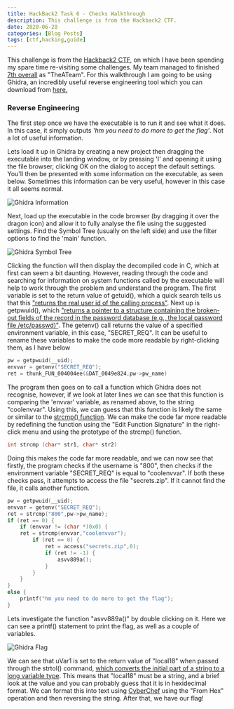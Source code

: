```yaml
---
title: HackBack2 Task 6 - Checks Walkthrough
description: This challenge is from the Hackback2 CTF.
date: 2020-06-28
categories: [Blog Posts]
tags: [ctf,hacking,guide]
---
```

This challenge is from the [Hackback2 CTF](https://tryhackme.com/room/hackback2), on which I have been spending my spare time re-visiting some challenges. My team managed to finished [7th overall](https://pbs.twimg.com/media/EH0Ag4kXYAoIg4i?format=png&name=medium) as "TheATeam". For this walkthrough I am going to be using Ghidra, an incredibly useful reverse engineering tool which you can download from [here.](https://ghidra-sre.org/)

### Reverse Engineering
The first step once we have the executable is to run it and see what it does. In this case, it simply outputs _'hm you need to do more to get the flag'_. Not a lot of useful information.

Lets load it up in Ghidra by creating a new project then dragging the executable into the landing window, or by pressing 'I' and opening it using the file browser, clicking OK on the dialog to accept the default settings. You'll then be presented with some information on the executable, as seen below. Sometimes this information can be very useful, however in this case it all seems normal.

![Ghidra Information]({{site.url}}/assets/img/hackback2-task6-ghidra-info.png "Ghidra Info")

Next, load up the executable in the code browser (by dragging it over the dragon icon) and allow it to fully analyse the file using the suggested settings. Find the Symbol Tree (usually on the left side) and use the filter options to find the 'main' function.

![Ghidra Symbol Tree]({{site.url}}/assets/img/hackback2-task6-symbol-tree.png "Ghidra Symbol Tree")

Clicking the function will then display the decompiled code in C, which at first can seem a bit daunting. However, reading through the code and searching for information on system functions called by the executable will help to work through the problem and understand the program. The first variable is set to the return value of getuid(), which a quick search tells us that this ["returns the real user id of the calling process"](https://linux.die.net/man/2/getuid). Next up is getpwuid(), which ["returns a pointer to a structure containing the broken-out fields of the record in the password database (e.g., the local password file /etc/passwd)"](https://www.ibm.com/support/knowledgecenter/en/SSLTBW_2.3.0/com.ibm.zos.v2r3.bpxbd00/rtgtpu.htm). The getenv() call returns the value of a specified environment variable, in this case, "SECRET_REQ". It can be useful to rename these variables to make the code more readable by right-clicking them, as I have below

```c
pw = getpwuid(__uid);
envvar = getenv("SECRET_REQ");
ret = thunk_FUN_004004ee(&DAT_0049e824,pw->pw_name)
```

The program then goes on to call a function which Ghidra does not recognise, however, if we look at later lines we can see that this function is comparing the 'envvar' variable, as renamed above, to the string "coolenvvar". Using this, we can guess that this function is likely the same or similar to the [strcmp() function](https://www.programiz.com/c-programming/library-function/string.h/strcmp). We can make the code far more readable by redefining the function using the "Edit Function Signature" in the right-click menu and using the prototype of the strcmp() function.

```c
int strcmp (char* str1, char* str2)
```

Doing this makes the code far more readable, and we can now see that firstly, the program checks if the username is "800", then checks if the environment variable "SECRET_REQ" is equal to "coolenvvar". If both these checks pass, it attempts to access the file "secrets.zip". If it cannot find the file, it calls another function.

```c
pw = getpwuid(__uid);
envvar = getenv("SECRET_REQ");
ret = strcmp("800",pw->pw_name);
if (ret == 0) {
    if (envvar != (char *)0x0) {
    ret = strcmp(envvar,"coolenvvar");
        if (ret == 0) {
            ret = access("secrets.zip",0);
            if (ret != -1) {
                asvv889a();
            }
        }
    }
}
else {
    printf("hm you need to do more to get the flag");
}
```

Lets investigate the function "asvv889a()" by double clicking on it. Here we can see a printf() statement to print the flag, as well as a couple of variables.

![Ghidra Flag]({{site.url}}/assets/img/hackback2-task6-flag.png "Ghidra Flag")

We can see that uVar1 is set to the return value of "local18" when passed through the strtol() command, [which converts the initial part of a string to a long variable type](https://www.tutorialspoint.com/c_standard_library/c_function_strtol.htm). This means that "local18" must be a string, and a brief look at the value and you can probably guess that it is in hexidecimal format. We can format this into text using [CyberChef](https://gchq.github.io/CyberChef/) using the "From Hex" operation and then reversing the string. After that, we have our flag!
